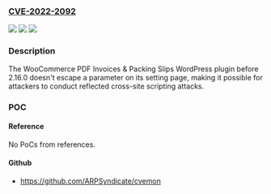 ### [CVE-2022-2092](https://cve.mitre.org/cgi-bin/cvename.cgi?name=CVE-2022-2092)
![](https://img.shields.io/static/v1?label=Product&message=WooCommerce%20PDF%20Invoices%20%26%20Packing%20Slips&color=blue)
![](https://img.shields.io/static/v1?label=Version&message=n%2Fa&color=blue)
![](https://img.shields.io/static/v1?label=Vulnerability&message=CWE-79%20Cross-site%20Scripting%20(XSS)&color=brighgreen)

### Description

The WooCommerce PDF Invoices & Packing Slips WordPress plugin before 2.16.0 doesn't escape a parameter on its setting page, making it possible for attackers to conduct reflected cross-site scripting attacks.

### POC

#### Reference
No PoCs from references.

#### Github
- https://github.com/ARPSyndicate/cvemon

